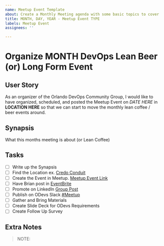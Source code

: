```yaml
---
name: Meetup Event Template
about: Create a Monthly Meeting agenda with some basic topics to cover.
title: MONTH, DAY, YEAR - Meetup Event TYPE
labels: Meetup Event
assignees: ''

---
```


# Organize MONTH DevOps Lean Beer (or) Long Form Event

## User Story

As an organizer of the Orlando DevOps Community Group, I would like to have organized, scheduled, and posted the Meetup Event on *DATE HERE* in **LOCATION HERE** so that we can start to move the monthly lean coffee / beer events around.

## Synapsis

What this months meeting is about (or Lean Coffee)

## Tasks

- [ ] Write up the Synapsis
- [ ] Find the Location ex. [Credo Conduit](https://www.google.com/maps/place/The+Conduit/)
- [ ] Create the Event in Meetup. [Meetup Event Link](https://www.meetup.com/Orlando-DevOps/events/294924796)
- [ ] Have Brian post in [EventBrite](https://www.eventbrite.com/o/orlando-devs-15266001174)
- [ ] Promote on LinkedIn [Group Post](https://www.linkedin.com/feed/update/urn:li:activity:7097321959037751296)
- [ ] Publish on ODevs Slack [#Meetup](https://orlandodevs.slack.com/archives/C03E3J2BE)
- [ ] Gather and Bring Materials
- [ ] Create Slide Deck for ODevs Requirements
- [ ] Create Follow Up Survey

## Extra Notes

> NOTE: 